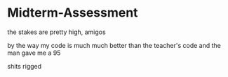 # Midterm-Assessment
the stakes are pretty high, amigos



by the way my code is much much better than the teacher's code and the man gave me a 95

shits rigged

